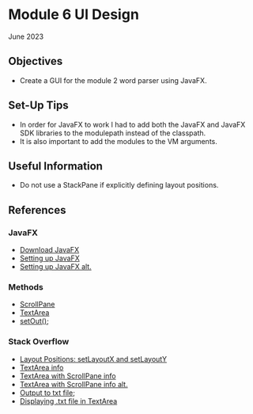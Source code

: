 # Module 6 UI Design
June 2023

## Objectives
* Create a GUI for the module 2 word parser using JavaFX.

## Set-Up Tips
* In order for JavaFX to work I had to add both the JavaFX and JavaFX SDK libraries to the modulepath instead of the classpath.
* It is also important to add the modules to the VM arguments.

## Useful Information
* Do not use a StackPane if explicitly defining layout positions. 

## References

### JavaFX
* [Download JavaFX](https://openjfx.io/)
* [Setting up JavaFX](https://www.youtube.com/watch?v=oVn6_2KuYbM&t=367s)
* [Setting up JavaFX alt.](https://www.youtube.com/watch?v=bk28ytggz7E&t=200s)

### Methods
* [ScrollPane](https://docs.oracle.com/javase/8/javafx/api/javafx/scene/control/ScrollPane.html)
* [TextArea](https://docs.oracle.com/javase/8/javafx/api/javafx/scene/control/TextArea.html)
* [setOut()](https://www.tutorialspoint.com/java/lang/system_setout.htm);

### Stack Overflow
* [Layout Positions: setLayoutX and setLayoutY](https://stackoverflow.com/questions/42939530/setx-and-sety-not-working-when-trying-to-position-images)
* [TextArea info](https://stackoverflow.com/questions/24822839/multiline-text-output-in-javafx)
* [TextArea with ScrollPane info](https://stackoverflow.com/questions/26338373/why-doesnt-textarea-occupy-entire-area-of-scrollpane-in-javafx-how-to-add-scro)
* [TextArea with ScrollPane info alt.](https://stackoverflow.com/questions/19177319/adding-scrollpane-on-textarea)
* [Output to txt file](https://stackoverflow.com/questions/1994255/how-to-write-console-output-to-a-txt-file);
* [Displaying .txt file in TextArea](https://stackoverflow.com/questions/43159780/writing-into-a-text-file-then-reading-it-back-into-a-textarea-javafx)
